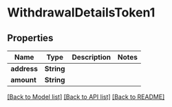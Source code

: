 # WithdrawalDetailsToken1

## Properties

Name | Type | Description | Notes
------------ | ------------- | ------------- | -------------
**address** | **String** |  | 
**amount** | **String** |  | 

[[Back to Model list]](../README.md#documentation-for-models) [[Back to API list]](../README.md#documentation-for-api-endpoints) [[Back to README]](../README.md)


